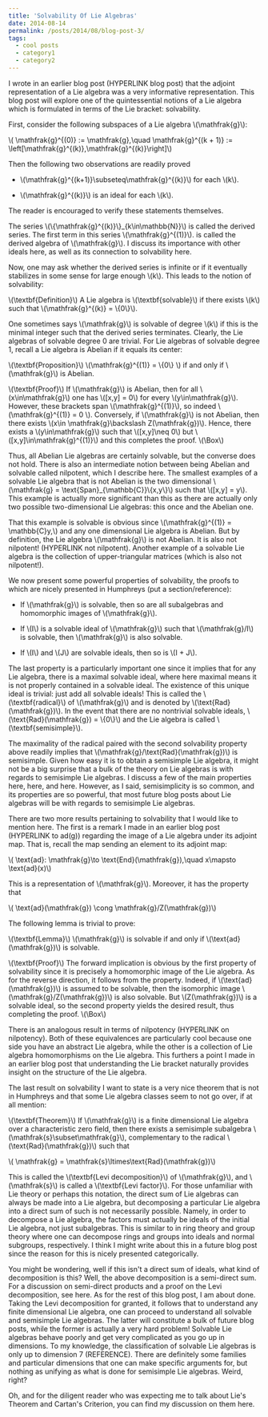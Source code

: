```yaml
---
title: 'Solvability Of Lie Algebras'
date: 2014-08-14
permalink: /posts/2014/08/blog-post-3/
tags:
  - cool posts
  - category1
  - category2
---
```


I wrote in an earlier blog post (HYPERLINK blog post) that the adjoint representation of a Lie algebra was a very informative representation. This blog post will explore one of the quintessential notions of a Lie algebra which is formulated in terms of the Lie bracket: solvability.

First, consider the following subspaces of a Lie algebra \\(\mathfrak{g}\\):

\\(    \mathfrak{g}^{(0)} := \mathfrak{g},\quad \mathfrak{g}^{(k + 1)} := \left[\mathfrak{g}^{(k)},\mathfrak{g}^{(k)}\right]\\)

Then the following two observations are readily proved

* \\(\mathfrak{g}^{(k+1)}\subseteq\mathfrak{g}^{(k)}\\) for each \\(k\\).
    
* \\(\mathfrak{g}^{(k)}\\) is an ideal for each \\(k\\).

The reader is encouraged to verify these statements themselves.

The series \\(\\{\mathfrak{g}^{(k)}\\}\_{k\in\mathbb{N}}\\) is called the derived series. The first term in this series \\(\mathfrak{g}^{(1)}\\). is called the derived algebra of \\(\mathfrak{g}\\). I discuss its importance with other ideals here, as well as its connection to solvability here.

Now, one may ask whether the derived series is infinite or if it eventually stabilizes in some sense for large enough \\(k\\). This leads to the notion of solvability:

\\(\textbf{Definition}\\) A Lie algebra is \\(\textbf{solvable}\\) if there exists \\(k\\) such that \\(\mathfrak{g}^{(k)} = \\{0\\}\\).

One sometimes says \\(\mathfrak{g}\\) is solvable of degree \\(k\\) if this is the minimal integer such that the derived series terminates. Clearly, the Lie algebras of solvable degree 0 are trivial. For Lie algebras of solvable degree 1, recall a Lie algebra is Abelian if it equals its center:

\\(\textbf{Proposition}\\) \\(\mathfrak{g}^{(1)} = \\{0\\} \\) if and only if \\(\mathfrak{g}\\) is Abelian.

\\(\textbf{Proof}\\)    If \\(\mathfrak{g}\\) is Abelian, then for all \\(x\in\mathfrak{g}\\) one has \\([x,y] = 0\\) for every \\(y\in\mathfrak{g}\\). However, these brackets span \\(\mathfrak{g}^{(1)}\\), so indeed \\(\mathfrak{g}^{(1)} = 0 \\). Conversely, if \\(\mathfrak{g}\\) is not Abelian, then there exists \\(x\in \mathfrak{g}\backslash Z(\mathfrak{g})\\). Hence, there exists a \\(y\in\mathfrak{g}\\) such that \\([x,y]\neq 0\\) but \\([x,y]\in\mathfrak{g}^{(1)}\\) and this completes the proof. \\(\Box\\)

Thus, all Abelian Lie algebras are certainly solvable, but the converse does not hold. There is also an intermediate notion between being Abelian and solvable called nilpotent, which I describe here. The smallest examples of a solvable Lie algebra that is not Abelian is the two dimensional \\(\mathfrak{g} = \text{Span}\_{\mathbb{C}}\\{x,y\\}\\) such that \\([x,y] = y\\). This example is actually more significant than this as there are actually only two possible two-dimensional Lie algebras: this once and the Abelian one.

That this example is solvable is obvious since \\(\mathfrak{g}^{(1)} = \mathbb{C}y,\\) and any one dimensional Lie algebra is Abelian. But by definition, the Lie algebra \\(\mathfrak{g}\\) is not Abelian. It is also not nilpotent! (HYPERLINK not nilpotent). Another example of a solvable Lie algebra is the collection of upper-triangular matrices (which is also not nilpotent!).

We now present some powerful properties of solvability, the proofs to which are nicely presented in Humphreys (put a section/reference):

* If \\(\mathfrak{g}\\) is solvable, then so are all subalgebras and homomorphic images of \\(\mathfrak{g}\\).
    
* If \\(I\\) is a solvable ideal of \\(\mathfrak{g}\\) such that \\(\mathfrak{g}/I\\) is solvable, then \\(\mathfrak{g}\\) is also solvable.
    
* If \\(I\\) and \\(J\\) are solvable ideals, then so is \\(I + J\\).

The last property is a particularly important one since it implies that for any Lie algebra, there is a maximal solvable ideal, where here maximal means it is not properly contained in a solvable ideal. The existence of this unique ideal is trivial: just add all solvable ideals! This is called the \\(\textbf{radical}\\) of \\(\mathfrak{g}\\) and is denoted by \\(\text{Rad}(\mathfrak{g})\\). In the event that there are no nontrivial solvable ideals, \\(\text{Rad}(\mathfrak{g}) = \\{0\\}\\) and the Lie algebra is called \\(\textbf{semisimple}\\).

The maximality of the radical paired with the second solvability property above readily implies that \\(\mathfrak{g}/\text{Rad}(\mathfrak{g})\\) is semisimple. Given how easy it is to obtain a semisimple Lie algebra, it might not be a big surprise that a bulk of the theory on Lie algebras is with regards to semisimple Lie algebras. I discuss a few of the main properties here, here, and here. However, as I said, semisimplicity is so common, and its properties are so powerful, that most future blog posts about Lie algebras will be with regards to semisimple Lie algebras.

There are two more results pertaining to solvability that I would like to mention here. The first is a remark I made in an earlier blog post (HYPERLINK to ad(g)) regarding the image of a Lie algebra under its adjoint map. That is, recall the map sending an element to its adjoint map:

\\(    \text{ad}: \mathfrak{g}\to \text{End}(\mathfrak{g}),\quad x\mapsto \text{ad}(x)\\)

This is a representation of \\(\mathfrak{g}\\). Moreover, it has the property that

\\(    \text{ad}(\mathfrak{g}) \cong \mathfrak{g}/Z(\mathfrak{g})\\)

The following lemma is trivial to prove:

\\(\textbf{Lemma}\\) \\(\mathfrak{g}\\) is solvable if and only if \\(\text{ad}(\mathfrak{g})\\) is solvable.

\\(\textbf{Proof}\\) The forward implication is obvious by the first property of solvability since it is precisely a homomorphic image of the Lie algebra. As for the reverse direction, it follows from the property. Indeed, if \\(\text{ad}(\mathfrak{g})\\) is assumed to be solvable, then the isomorphic image \\(\mathfrak{g}/Z(\mathfrak{g})\\) is also solvable. But \\(Z(\mathfrak{g})\\) is a solvable ideal, so the second property yields the desired result, thus completing the proof. \\(\Box\\)

There is an analogous result in terms of nilpotency (HYPERLINK on nilpotency). Both of these equivalences are particularly cool because one side you have an abstract Lie algebra, while the other is a collection of Lie algebra homomorphisms on the Lie algebra. This furthers a point I made in an earlier blog post that understanding the Lie bracket naturally provides insight on the structure of the Lie algebra.

The last result on solvability I want to state is a very nice theorem that is not in Humphreys and that some Lie algebra classes seem to not go over, if at all mention:

\\(\textbf{Theorem}\\)  If \\(\mathfrak{g}\\) is a finite dimensional Lie algebra over a characteristic zero field, then there exists a semisimple subalgebra \\(\mathfrak{s}\subset\mathfrak{g}\\), complementary to the radical \\(\text{Rad}(\mathfrak{g})\\) such that

\\(   \mathfrak{g} = \mathfrak{s}\ltimes\text{Rad}(\mathfrak{g})\\)

This is called the \\(\textbf{Levi decomposition}\\) of \\(\mathfrak{g}\\), and \\(\mathfrak{s}\\) is called a \\(\textbf{Levi factor}\\). For those unfamiliar with Lie theory or perhaps this notation, the direct sum of Lie algebras can always be made into a Lie algebra, but decomposing a particular Lie algebra into a direct sum of such is not necessarily possible. Namely, in order to decompose a Lie algebra, the factors must actually be ideals of the initial Lie algebra, not just subalgebras. This is similar to in ring theory and group theory where one can decompose rings and groups into ideals and normal subgroups, respectively. I think I might write about this in a future blog post since the reason for this is nicely presented categorically.

You might be wondering, well if this isn't a direct sum of ideals, what kind of decomposition is this? Well, the above decomposition is a semi-direct sum. For a discussion on semi-direct products and a proof on the Levi decomposition, see here. As for the rest of this blog post, I am about done. Taking the Levi decomposition for granted, it follows that to understand any finite dimensional Lie algebra, one can proceed to understand all solvable and semisimple Lie algebras. The latter will constitute a bulk of future blog posts, while the former is actually a very hard problem! Solvable Lie algebras behave poorly and get very complicated as you go up in dimensions. To my knowledge, the classification of solvable Lie algebras is only up to dimension 7 (REFERENCE). There are definitely some families and particular dimensions that one can make specific arguments for, but nothing as unifying as what is done for semisimple Lie algebras. Weird, right?

Oh, and for the diligent reader who was expecting me to talk about Lie's Theorem and Cartan's Criterion, you can find my discussion on them here.
